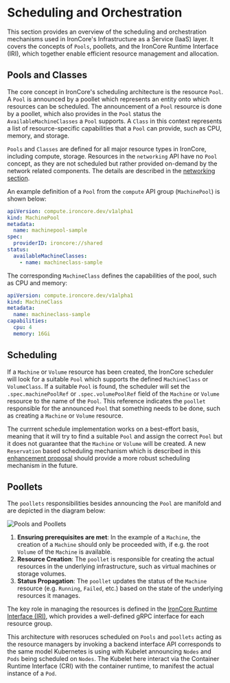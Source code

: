 # Scheduling and Orchestration

This section provides an overview of the scheduling and orchestration mechanisms used in IronCore's Infrastructure as 
a Service (IaaS) layer. It covers the concepts of `Pools`, poollets, and the IronCore Runtime Interface (IRI), 
which together enable efficient resource management and allocation.

## Pools and Classes

The core concept in IronCore's scheduling architecture is the resource `Pool`. A `Pool` is announced by a poollet which represents
an entity onto which resources can be scheduled. The announcement of a `Pool` resource is done by a poollet, which 
also provides in the `Pool` status the `AvailableMachineClasses` a `Pool` supports. A `Class` in this context represents 
a list of resource-specific capabilities that a `Pool` can provide, such as CPU, memory, and storage.

`Pools` and `Classes` are defined for all major resource types in IronCore, including compute, storage. Resources in the 
`networking` API have no `Pool` concept, as they are not scheduled but rather provided on-demand by the network related
components. The details are described in the [networking section](/iaas/architecture/networking).

An example definition of a `Pool` from the `compute` API group (`MachinePool`) is shown below:

```yaml
apiVersion: compute.ironcore.dev/v1alpha1
kind: MachinePool
metadata:
  name: machinepool-sample
spec:
  providerID: ironcore://shared
status:
  availableMachineClasses:
    - name: machineclass-sample
```

The corresponding `MachineClass` defines the capabilities of the pool, such as CPU and memory:

```yaml
apiVersion: compute.ironcore.dev/v1alpha1
kind: MachineClass
metadata:
  name: machineclass-sample
capabilities:
  cpu: 4
  memory: 16Gi
```

## Scheduling

If a `Machine` or `Volume` resource has been created, the IronCore scheduler will look for a suitable `Pool` which
supports the defined `MachineClass` or `VolumeClass`. If a suitable `Pool` is found, the scheduler will set the `.spec.machinePoolRef` 
or `.spec.volumePoolRef` field of the `Machine` or `Volume` resource to the name of the `Pool`. This reference indicates
the `poollet` responsible for the announced `Pool` that something needs to be done, such as creating a `Machine` or `Volume` resource.

The currrent schedule implementation works on a best-effort basis, meaning that it will try to find a suitable `Pool` and
assign the correct `Pool` but it does not guarantee that the `Machine` or `Volume` will be created. A new `Reservation` 
based scheduling mechanism which is described in this [enhancement proposal](https://github.com/ironcore-dev/ironcore/blob/main/docs/proposals/11-scheduling.md)
should provide a more robust scheduling mechanism in the future.

## Poollets 

The `poollets` responsibilities besides announcing the `Pool` are manifold and are depicted in the diagram below:

![Pools and Poollets](/poolsandpoollets.png)

1. **Ensuring prerequisites are met**: In the example of a `Machine`, the creation of a `Machine` should only be 
   proceeded with, if e.g. the root `Volume` of the `Machine` is available. 
2. **Resource Creation**: The `poollet` is responsible for creating the actual resources in the underlying infrastructure, such as 
   virtual machines or storage volumes.
3. **Status Propagation**: The `poollet` updates the status of the `Machine` resource (e.g. `Running`, `Failed`, etc.) based on the 
   state of the underlying resources it manages.

The key role in managing the resources is defined in the [IronCore Runtime Interface (IRI)](/iaas/architecture/runtime-interface), 
which provides a well-defined gRPC interface for each resource group. 

This architecture with resoruces scheduled on `Pools` and `poollets` acting as the resource managers by invoking a backend
interface API corresponds to the same model Kubernetes is using with Kubelet announcing `Nodes` and `Pods` being scheduled
on `Nodes`. The Kubelet here interact via the Container Runtime Interface (CRI) with the container runtime, to manifest 
the actual instance of a `Pod`.
